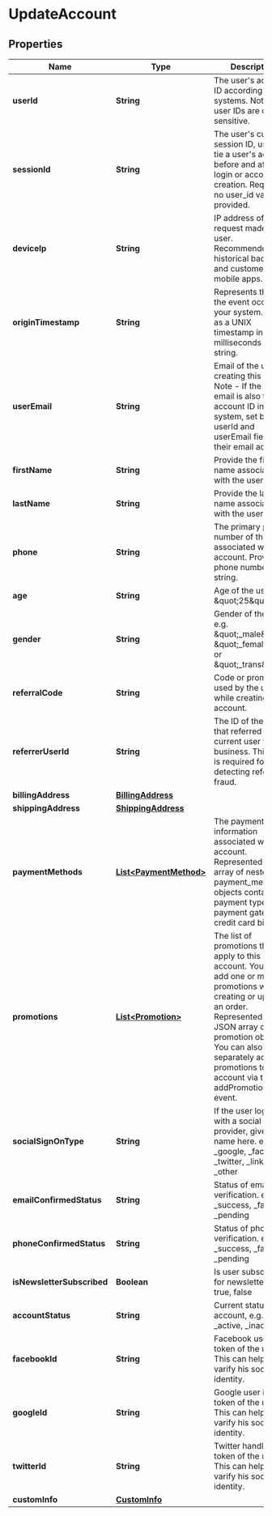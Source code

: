 
# UpdateAccount

## Properties
Name | Type | Description | Notes
------------ | ------------- | ------------- | -------------
**userId** | **String** | The user&#39;s account ID according to your systems. Note that user IDs are case sensitive. |  [optional]
**sessionId** | **String** | The user&#39;s current session ID, used to tie a user&#39;s action before and after login or account creation. Required if no user_id values is provided. |  [optional]
**deviceIp** | **String** | IP address of the request made by the user. Recommended for historical backfills and customers with mobile apps. |  [optional]
**originTimestamp** | **String** | Represents the time the event occured in your system. Send as a UNIX timestamp in milliseconds in string. |  [optional]
**userEmail** | **String** | Email of the user creating this order. Note - If the user&#39;s email is also their account ID in your system, set both the userId and userEmail fields to their email address. |  [optional]
**firstName** | **String** | Provide the first name associated with the user here. |  [optional]
**lastName** | **String** | Provide the last name associated with the user here. |  [optional]
**phone** | **String** | The primary phone number of the user associated with this account. Provide the phone number as a string. |  [optional]
**age** | **String** | Age of the user e.g. \&quot;25\&quot; |  [optional]
**gender** | **String** | Gender of the user e.g. \&quot;_male\&quot;, \&quot;_female\&quot; or \&quot;_trans\&quot; |  [optional]
**referralCode** | **String** | Code or promotion used by the user while creating account. |  [optional]
**referrerUserId** | **String** | The ID of the user that referred the current user to your business. This field is required for detecting referral fraud. |  [optional]
**billingAddress** | [**BillingAddress**](BillingAddress.md) |  |  [optional]
**shippingAddress** | [**ShippingAddress**](ShippingAddress.md) |  |  [optional]
**paymentMethods** | [**List&lt;PaymentMethod&gt;**](PaymentMethod.md) | The payment information associated with this account. Represented as an array of nested payment_method objects containing payment type, payment gateway, credit card bin, etc. |  [optional]
**promotions** | [**List&lt;Promotion&gt;**](Promotion.md) | The list of promotions that apply to this account. You can add one or more promotions when creating or updating an order. Represented as a JSON array of promotion objects. You can also separately add promotions to the account via the addPromotion event. |  [optional]
**socialSignOnType** | **String** | If the user logged in with a social identify provider, give the name here. e.g. _google, _facebook, _twitter, _linkedin, _other |  [optional]
**emailConfirmedStatus** | **String** | Status of email verification. e.g. _success, _failure, _pending |  [optional]
**phoneConfirmedStatus** | **String** | Status of phone verification. e.g. _success, _failure, _pending |  [optional]
**isNewsletterSubscribed** | **Boolean** | Is user subscribed for newsletter. e.g. true, false |  [optional]
**accountStatus** | **String** | Current status of account, e.g. _active, _inactive |  [optional]
**facebookId** | **String** | Facebook user id or token of the user. This can help to varify his social identity. |  [optional]
**googleId** | **String** | Google user id or token of the user. This can help to varify his social identity. |  [optional]
**twitterId** | **String** | Twitter handle or token of the user. This can help to varify his social identity. |  [optional]
**customInfo** | [**CustomInfo**](CustomInfo.md) |  |  [optional]



